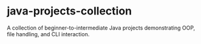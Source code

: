 # java-projects-collection
A collection of beginner-to-intermediate Java projects demonstrating OOP, file handling, and CLI interaction.
